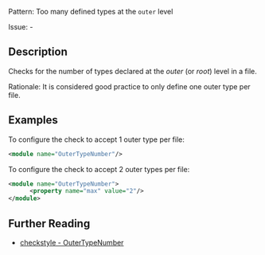 Pattern: Too many defined types at the `outer` level

Issue: -

## Description

Checks for the number of types declared at the _outer_ (or _root_) level in a file. 

Rationale: It is considered good practice to only define one outer type per file. 

## Examples

To configure the check to accept 1 outer type per file: 


```xml
<module name="OuterTypeNumber"/>
```
        

To configure the check to accept 2 outer types per file: 


```xml
<module name="OuterTypeNumber">
      <property name="max" value="2"/>
</module>
```

## Further Reading

* [checkstyle - OuterTypeNumber](http://checkstyle.sourceforge.net/config_sizes.html#OuterTypeNumber)
